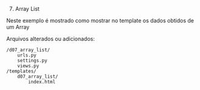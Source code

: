07. Array List

Neste exemplo é mostrado como mostrar no template os dados obtidos de um Array

Arquivos alterados ou adicionados:

    /d07_array_list/
        urls.py
        settings.py
        views.py
    /templates/
        d07_array_list/
            index.html
